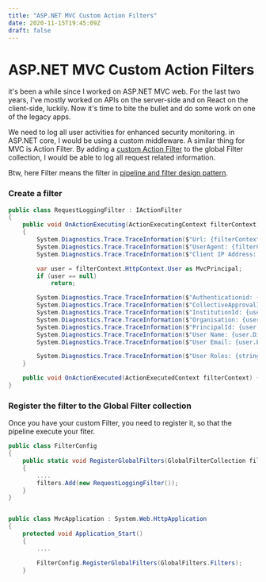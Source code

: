 ```yaml
---
title: "ASP.NET MVC Custom Action Filters"
date: 2020-11-15T19:45:09Z
draft: false
---
```

# ASP.NET MVC Custom Action Filters

it's been a while since I worked on ASP.NET MVC web. For the last two years, I've mostly worked on APIs on the server-side and on React on the client-side, luckily. Now it's time to bite the bullet and do some work on one of the legacy apps.

We need to log all user activities for enhanced security monitoring. in ASP.NET core, I would be using a custom middleware. A similar thing for MVC is Action Filter. By adding a [custom Action Filter](https://docs.microsoft.com/en-us/aspnet/mvc/overview/older-versions/hands-on-labs/aspnet-mvc-4-custom-action-filters) to the global Filter collection, I would be able to log all request related information.

Btw, here Filter means the filter in [pipeline and filter design pattern](https://docs.microsoft.com/en-us/azure/architecture/patterns/pipes-and-filters).

### Create a filter

```csharp
public class RequestLoggingFilter : IActionFilter
{
    public void OnActionExecuting(ActionExecutingContext filterContext)
    {
        System.Diagnostics.Trace.TraceInformation($"Url: {filterContext.HttpContext.Request.Url}");
        System.Diagnostics.Trace.TraceInformation($"UserAgent: {filterContext.HttpContext.Request.UserAgent}");
        System.Diagnostics.Trace.TraceInformation($"Client IP Address: {filterContext.HttpContext.Request.UserHostAddress}");

        var user = filterContext.HttpContext.User as MvcPrincipal;
        if (user == null)
            return;

        System.Diagnostics.Trace.TraceInformation($"Authenticationid: {user.AuthenticationId}");
        System.Diagnostics.Trace.TraceInformation($"CollectiveApprovalId: {user.CollectiveApprovalUserId}");
        System.Diagnostics.Trace.TraceInformation($"InstitutionId: {user.InstitutionId}");
        System.Diagnostics.Trace.TraceInformation($"Organisation: {user.Organisation}");
        System.Diagnostics.Trace.TraceInformation($"PrincipalId: {user.PrincipalId}");
        System.Diagnostics.Trace.TraceInformation($"User Name: {user.DisplayName}");
        System.Diagnostics.Trace.TraceInformation($"User Email: {user.Email}");

        System.Diagnostics.Trace.TraceInformation($"User Roles: {string.Join(", ", user.PrincipalClaims)}");
    }

    public void OnActionExecuted(ActionExecutedContext filterContext) { }
}

```

### Register the filter to the Global Filter collection

Once you have your custom Filter, you need to register it, so that the pipeline execute your fiter.

```csharp
public class FilterConfig
{
    public static void RegisterGlobalFilters(GlobalFilterCollection filters)
    {
        ....
        filters.Add(new RequestLoggingFilter());
    }
}


public class MvcApplication : System.Web.HttpApplication
{
    protected void Application_Start()
    {
        ....

        FilterConfig.RegisterGlobalFilters(GlobalFilters.Filters);
    }
```

